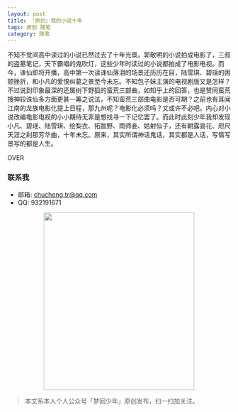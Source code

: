 ```yaml
---
layout: post
title: 『原创』我的小说十年
tags: 原创 随笔
category: 随笔
---
```


不知不觉间高中读过的小说已然过去了十年光景。郭敬明的小说拍成电影了，三叔的盗墓笔记，天下霸唱的鬼吹灯，这些少年时读过的小说都拍成了电影电视。而今，诛仙即将开播，高中第一次读诛仙落泪的场景还历历在目，陆雪琪、碧瑶的困顿挫折，和小凡的爱恨纠葛之景至今未忘。不知包子妹主演的电视剧版又是怎样？不过说到印象最深的还属树下野狐的蛮荒三部曲，如知乎上的回答，也是赞同蛮荒搜神较诛仙多方面更甚一筹之说法，不知蛮荒三部曲电影是否可期？之前也有耳闻江南的龙族电影化提上日程，那九州呢？电影化必须吗？又或许不必吧。内心对小说改编电影电视的小小期待无非是想找寻一下记忆罢了。而此时此刻少年我却发现小凡、碧瑶、陆雪琪、绘梨衣、拓跋野、雨师妾、姑射仙子，还有朝露昙花、咫尺天涯之刹那芳华曲，十年未忘。原来，其实所谓神话鬼话，其实都是人话，写情写景写的都是人生。


OVER

### 联系我

- 邮箱: chucheng.tr@qq.com
- QQ: 932191671

<div align="center">
<img src="https://chucheng92.github.io/assets/img/qrcode.png" width="340" height="400" />
</div>

> 本文系本人个人公众号「梦回少年」原创发布，扫一扫加关注。